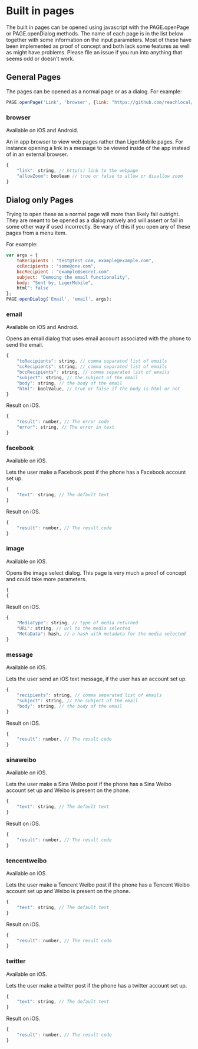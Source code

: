 # Built in pages

The built in pages can be opened using javascript with the PAGE.openPage or PAGE.openDialog methods. The name of each page is in the list below together with some information on the input parameters. Most of these have been implemented as proof of concept and both lack some features as well as might have problems. Please file an issue if you run into anything that seems odd or doesn't work.

## General Pages

The pages can be opened as a normal page or as a dialog. For example:

```javascript
PAGE.openPage('Link', 'browser', {link: "https://github.com/reachlocal/liger/blob/master/readme.md"});
```

### browser

Available on iOS and Android.

An in app browser to view web pages rather than LigerMobile pages. For instance opening a link in a message to be viewed inside of the app instead of in an external browser.

```javascript
{
	"link": string, // http(s) link to the webpage
	"allowZoom": boolean // true or false to allow or disallow zoom
}
```

## Dialog only Pages

Trying to open these as a normal page will more than likely fail outright. They are meant to be opened as a dialog natively and will assert or fail in some other way if used incorrectly. Be wary of this if you open any of these pages from a menu item.

For example:

```javascript
var args = {
	toRecipients : "test@test.com, example@example.com",
	ccRecipients : "some@one.com",
	bccRecipient : "example@secret.com"
	subject: "Demoing the email functionality",
	body: "Sent by, LigerMobile",
	html": false
};
PAGE.openDialog('Email', 'email', args);
```

### email

Available on iOS and Android.

Opens an email dialog that uses email account associated with the phone to send the email.

```javascript
{
	"toRecipients": string, // comma separated list of emails
	"ccRecipients": string, // comma separated list of emails
	"bccRecipients": string, // comma separated list of emails
	"subject": string, // the subject of the email
	"body": string, // the body of the email
	"html": boolValue, // true or false if the body is html or not
}
```

Result on iOS.

```javascript
{
	"result": number, // The error code
	"error": string, // The error in text
}
```

### facebook

Available on iOS.

Lets the user make a Facebook post if the phone has a Facebook account set up.

```javascript
{
	"text": string, // The default text
}
```

Result on iOS.

```javascript
{
	"result": number, // The result code
}
```

### image

Available on iOS.

Opens the image select dialog. This page is very much a proof of concept and could take more parameters.

```javascript
{
{
```

Result on iOS.

```javascript
{
	"MediaType": string, // type of media returned
	"URL": string, // url to the media selected
	"MetaData": hash, // a hash with metadata for the media selected
}
```


### message

Available on iOS.

Lets the user send an iOS text message, if the user has an account set up.

```javascript
{
	"recipients": string, // comma separated list of emails
	"subject": string, // the subject of the email
	"body": string, // the body of the email
}
```

Result on iOS.

```javascript
{
	"result": number, // The result code
}
```

### sinaweibo

Available on iOS.

Lets the user make a Sina Weibo post if the phone has a Sina Weibo account set up and Weibo is present on the phone.

```javascript
{
	"text": string, // The default text
}
```

Result on iOS.

```javascript
{
	"result": number, // The result code
}
```

### tencentweibo

Available on iOS.

Lets the user make a Tencent Weibo post if the phone has a Tencent Weibo account set up and Weibo is present on the phone.

```javascript
{
	"text": string, // The default text
}
```

Result on iOS.

```javascript
{
	"result": number, // The result code
}
```

### twitter

Available on iOS.

Lets the user make a twitter post if the phone has a twitter account set up.

```javascript
{
	"text": string, // The default text
}
```

Result on iOS.

```javascript
{
	"result": number, // The result code
}
```
